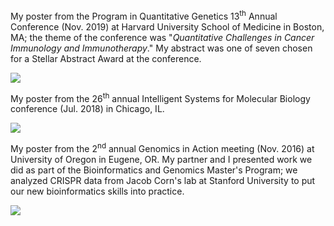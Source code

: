 My poster from the Program in Quantitative Genetics 13<sup>th</sup> Annual Conference (Nov. 2019) at Harvard University School of Medicine in Boston, MA; the theme of the conference was "_Quantitative Challenges in Cancer Immunology and Immunotherapy_." My abstract was one of seven chosen for a Stellar Abstract Award at the conference. 

![](images/PQG-Conference-2019-Poster.png)

My poster from the 26<sup>th</sup> annual Intelligent Systems for Molecular Biology conference (Jul. 2018) in Chicago, IL. 

![](images/ISMB-poster.png)

My poster from the 2<sup>nd</sup> annual Genomics in Action meeting (Nov. 2016) at University of Oregon in Eugene, OR. My partner and I presented work we did as part of the Bioinformatics and Genomics Master's Program; we analyzed CRISPR data from Jacob Corn's lab at Stanford University to put our new bioinformatics skills into practice.

![](images/CRISPR-poster.png)

